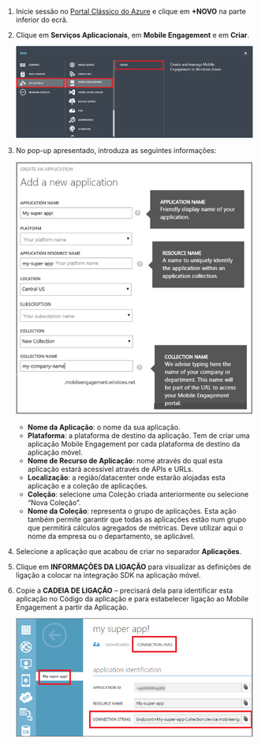 1. Inicie sessão no [Portal Clássico do Azure](https://manage.windowsazure.com) e clique em **+NOVO** na parte inferior do ecrã.

2. Clique em **Serviços Aplicacionais**, em **Mobile Engagement** e em **Criar**.

    ![](./media/mobile-engagement-create-app-in-portal/create-mobile-engagement-app.png)

3. No pop-up apresentado, introduza as seguintes informações:

    ![](./media/mobile-engagement-create-app-in-portal/create-azme-popup.png)

    - **Nome da Aplicação**: o nome da sua aplicação. 
    - **Plataforma**: a plataforma de destino da aplicação. Tem de criar uma aplicação Mobile Engagement por cada plataforma de destino da aplicação móvel. 
    - **Nome de Recurso de Aplicação**: nome através do qual esta aplicação estará acessível através de APIs e URLs. 
    - **Localização**: a região/datacenter onde estarão alojadas esta aplicação e a coleção de aplicações.
    - **Coleção**: selecione uma Coleção criada anteriormente ou selecione “Nova Coleção”.
    - **Nome da Coleção**: representa o grupo de aplicações. Esta ação também permite garantir que todas as aplicações estão num grupo que permitirá cálculos agregados de métricas. Deve utilizar aqui o nome da empresa ou o departamento, se aplicável.

4. Selecione a aplicação que acabou de criar no separador **Aplicações**.

5. Clique em **INFORMAÇÕES DA LIGAÇÃO** para visualizar as definições de ligação a colocar na integração SDK na aplicação móvel.

6. Copie a **CADEIA DE LIGAÇÃO** – precisará dela para identificar esta aplicação no Código da aplicação e para estabelecer ligação ao Mobile Engagement a partir da Aplicação.

    ![](./media/mobile-engagement-create-app-in-portal/app-connection-info-page.png)




<!--HONumber=Jun16_HO2-->


